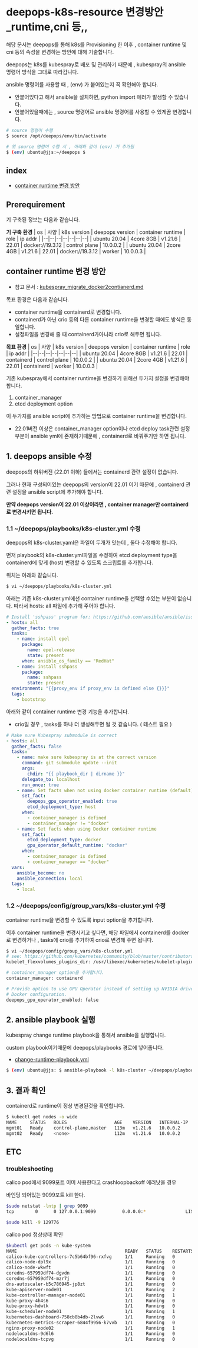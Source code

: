# deepops-k8s-resource 변경방안_runtime,cni 등,,
해당 문서는 deepops를 통해 k8s를 Provisioning 한 이후 , container runtime 및 cni 등의 속성을 변경하는 방안에 대해 기술합니다.

deepops는 k8s를 kubespray로 배포 및 관리하기 때문에 , kubespray의 ansible 명령어 방식을 그대로 따라갑니다.

ansible 명령어를 사용할 때 , (env) 가 붙어있는지 꼭 확인해아 합니다.
- 안붙어있다고 해서 ansible을 설치하면, python import 에러가 발생할 수 있습니다.
- 안붙어있을때에는 , source 명령어로 ansible 명령어를 사용할 수 있게끔 변경합니다.

```bash 
# source 명령어 수행
$ source /opt/deepops/env/bin/activate

# 위 source 명령어 수행 시 , 아래와 같이 (env) 가 추가됨
$ (env) ubuntu@jjs:~/deepops $ 
```

## index
- [container runtime 변경 방안](#1-container-runtime-변경-방안)

## Prerequirement
기 구축된 정보는 다음과 같습니다.

**기 구축 환경**
| os | 사양 | k8s version | deepops version | container runtime | role | ip addr |
|--|--|--|--|--|--|--|
| ubuntu 20.04 | 4core 8GB | v1.21.6 | 22.01 | docker://19.3.12 | control plane | 10.0.0.2 |
| ubuntu 20.04 | 2core 4GB | v1.21.6 | 22.01 | docker://19.3.12 | worker | 10.0.0.3 |

## container runtime 변경 방안
- 참고 문서 : [kubespray_migrate_docker2contianerd.md](https://github.com/kubernetes-sigs/kubespray/blob/master/docs/upgrades/migrate_docker2containerd.md)

목표 환경은 다음과 같습니다.
- container runtime을 containerd로 변경합니다.
- containerd가 아닌 crio 등의 다른 container runtime을 변경할 때에도 방식은 동일합니다.
- 설정파일을 변경해 줄 때 containerd가아니라 crio로 해두면 됩니다.

**목표 환경**
| os | 사양 | k8s version | deepops version | container runtime | role | ip addr |
|--|--|--|--|--|--|--|
| ubuntu 20.04 | 4core 8GB | v1.21.6 | 22.01 | containerd | control plane | 10.0.0.2 |
| ubuntu 20.04 | 2core 4GB | v1.21.6 | 22.01 | containerd | worker | 10.0.0.3 |

기존 kubespray에서 container runtime을 변경하기 위해선 두가지 설정을 변경해야 합니다.
1. container_manager
2. etcd deployment option

이 두가지를 ansible script에 추가하는 방법으로 container runtime을 변경합니다.
- 22.01버전 이상은 container_manager option이나 etcd deploy task관련 설정 부분이 ansible yml에 존재하기때문에 , containerd로 바꿔주기만 하면 됩니다.

## 1. deepops ansible 수정
deepops의 하위버전 (22.01 이하) 들에서는 containerd 관련 설정이 없습니다.

그러나 현재 구성되어있는 deepops의 version이 22.01 이기 때문에 , containerd 관련 설정을 ansible script에 추가해야 합니다.

**만약 deepops version이 22.01 이상이라면 , container manager만 containerd로 변경시키면 됩니다.**

### 1.1 ~/deepops/playbooks/k8s-cluster.yml 수정
deepops의 k8s-cluster.yaml은 파일이 두개가 잇는데 , 둘다 수정해야 합니다.

먼저 playbook의 k8s-cluster.yml파일을 수정하여 etcd deployment type을 containerd에 맞게 (host) 변경할 수 있도록 스크립트를 추가합니다.

위치는 아래와 같습니다.
```bash 
$ vi ~/deepops/playbooks/k8s-cluster.yml
```

아래는 기존 k8s-cluster.yml에선 container runtime을 선택할 수있는 부분이 없습니다. 
따라서 hosts: all 파일에 추가해 주어야 합니다.
```yaml
# Install 'sshpass' program for: https://github.com/ansible/ansible/issues/56629
- hosts: all
  gather_facts: true
  tasks:
    - name: install epel
      package:
        name: epel-release
        state: present
      when: ansible_os_family == "RedHat"
    - name: install sshpass
      package:
        name: sshpass
        state: present
  environment: "{{proxy_env if proxy_env is defined else {}}}"
  tags:
    - bootstrap
```

아래와 같이 container runtime 변경 기능을 추가합니다.
- crio일 경우 , tasks를 하나 더 생성해두면 될 것 같습니다. ( 테스트 필요 )
```yaml
# Make sure Kubespray submodule is correct
- hosts: all
  gather_facts: false
  tasks:
    - name: make sure kubespray is at the correct version
      command: git submodule update --init
      args:
        chdir: "{{ playbook_dir | dirname }}"
      delegate_to: localhost
      run_once: true
    - name: Set facts when not using docker container runtime (default)
      set_fact:
        deepops_gpu_operator_enabled: true
        etcd_deployment_type: host
      when:
        - container_manager is defined
        - container_manager != "docker"
    - name: Set facts when using Docker container runtime
      set_fact:
        etcd_deployment_type: docker
        gpu_operator_default_runtime: "docker"
      when:
        - container_manager is defined
        - container_manager == "docker"
  vars:
    ansible_become: no
    ansible_connection: local
  tags:
    - local
```

### 1.2 ~/deepops/config/group_vars/k8s-cluster.yml 수정
container runtime을 변경할 수 있도록 input option을 추가합니다.

이후 container runtime을 변경시키고 싶다면, 해당 파일에서 containerd를 docker로 변경하거나 , tasks에 crio를 추가하여 crio로 변경해 주면 됩니다.

```bash 
$ vi ~/deepops/config/group_vars/k8s-cluster.yml
# see: https://github.com/kubernetes/community/blob/master/contributors/devel/sig-storage/flexvolume.md
kubelet_flexvolumes_plugins_dir: /usr/libexec/kubernetes/kubelet-plugins/volume/exec

# container_manager option을 추가합니다.
container_manager: containerd 

# Provide option to use GPU Operator instead of setting up NVIDIA driver and
# Docker configuration.
deepops_gpu_operator_enabled: false
```

## 2. ansible playbook 실행
kubespray change runtime playbook을 통해서 ansible을 실행합니다.

custom playbook이기때문에 deepops/playbooks 경로에 넣어줍니다.
- [change-runtime-playbook.yml](https://github.com/jjsair0412/kubernetes_info/blob/main/deepops%20%26%26%20kube-vela/deepops-k8s/change-runtime-playbook.yml)

```bash 
$ (env) ubuntu@jjs: $ ansible-playbook -l k8s-cluster ~/deepops/playbooks/change-runtime-playbook.yml
```


## 3. 결과 확인
containerd로 runtime이 정상 변경된것을 확인합니다.

```bash 
$ kubectl get nodes -o wide
NAME     STATUS   ROLES                  AGE    VERSION   INTERNAL-IP    EXTERNAL-IP   OS-IMAGE             KERNEL-VERSION      CONTAINER-RUNTIME
mgmt01   Ready    control-plane,master   113m   v1.21.6   10.0.0.2       <none>        Ubuntu 20.04.4 LTS   5.15.0-41-generic   containerd://1.4.9
mgmt02   Ready    <none>                 112m   v1.21.6   10.0.0.2       <none>        Ubuntu 20.04.4 LTS   5.15.0-41-generic   containerd://1.4.9
```

## ETC 
### troubleshooting 
calico pod에서 9099포트 이미 사용한다고 crashloopbackoff 에러낫을 경우

바인딩 되어있는 9099포트 kill 한다.

```bash 
$sudo netstat -lntp | grep 9099
tcp        0      0 127.0.0.1:9099          0.0.0.0:*               LISTEN      129776/calico-node  

$sudo kill -9 129776
```

calico pod 정상상태 확인

```bash
$kubectl get pods -n kube-system
NAME                                         READY   STATUS    RESTARTS   AGE
calico-kube-controllers-7c5b64bf96-rxfvg     1/1     Running   0          68m
calico-node-dpl9x                            1/1     Running   0          2m29s
calico-node-wkwft                            1/1     Running   0          2m29s
coredns-657959df74-dgvdn                     1/1     Running   0          68m
coredns-657959df74-mzr7j                     1/1     Running   0          68m
dns-autoscaler-b5c786945-jp8zt               1/1     Running   0          68m
kube-apiserver-node01                        1/1     Running   2          83m
kube-controller-manager-node01               1/1     Running   1          83m
kube-proxy-4h4s6                             1/1     Running   0          67m
kube-proxy-hdwtk                             1/1     Running   0          67m
kube-scheduler-node01                        1/1     Running   1          83m
kubernetes-dashboard-758cb8b4db-2lvw6        1/1     Running   0          68m
kubernetes-metrics-scraper-6844f9956-k7vvb   1/1     Running   0          68m
nginx-proxy-node02                           1/1     Running   1          83m
nodelocaldns-9d6l6                           1/1     Running   0          83m
nodelocaldns-tcpvg                           1/1     Running   0          83m
```